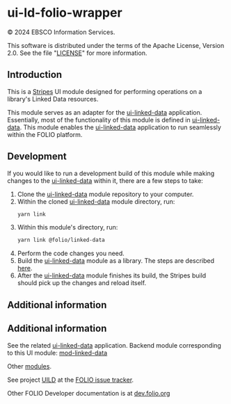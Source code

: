 # ui-ld-folio-wrapper

© 2024 EBSCO Information Services.

This software is distributed under the terms of the Apache License, Version 2.0. See the file "[LICENSE](LICENSE)" for more information.

## Introduction

This is a [Stripes](https://github.com/folio-org/stripes-core/) UI module designed for performing operations on a library's Linked Data resources.

This module serves as an adapter for the [ui-linked-data](https://github.com/folio-org/ui-linked-data) application. Essentially, most of the functionality of this module is defined in [ui-linked-data](https://github.com/folio-org/ui-linked-data). This module enables the [ui-linked-data](https://github.com/folio-org/ui-linked-data) application to run seamlessly within the FOLIO platform.

## Development

If you would like to run a development build of this module while making changes to the [ui-linked-data](https://github.com/folio-org/ui-linked-data) within it, there are a few steps to take:

1. Clone the [ui-linked-data](https://github.com/folio-org/ui-linked-data) module repository to your computer.
2. Within the cloned [ui-linked-data](https://github.com/folio-org/ui-linked-data) module directory, run:
    ```sh
    yarn link
    ```
3. Within this module's directory, run:
    ```sh
    yarn link @folio/linked-data
    ```
4. Perform the code changes you need.
5. Build the [ui-linked-data](https://github.com/folio-org/ui-linked-data) module as a library. The steps are described [here](https://github.com/folio-org/ui-linked-data?tab=readme-ov-file#as-an-embedded-application).
6. After the [ui-linked-data](https://github.com/folio-org/ui-linked-data) module finishes its build, the Stripes build should pick up the changes and reload itself.

## Additional information

## Additional information
See the related [ui-linked-data](https://github.com/folio-org/ui-linked-data) application.
Backend module corresponding to this UI module: [mod-linked-data](https://github.com/folio-org/mod-linked-data)

Other [modules](https://dev.folio.org/source-code/#client-side).

See project [UILD](https://issues.folio.org/browse/UILD)
at the [FOLIO issue tracker](https://dev.folio.org/guidelines/issue-tracker).

Other FOLIO Developer documentation is at [dev.folio.org](https://dev.folio.org/)
